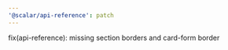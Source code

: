 ```yaml
---
'@scalar/api-reference': patch
---
```


fix(api-reference): missing section borders and card-form border
